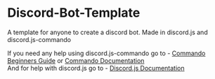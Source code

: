 # Discord-Bot-Template
A template for anyone to create a discord bot.
Made in discord.js and discord.js-commando

If you need any help using discord.js-commando go to - [Commando Beginners Guide](https://dragonfire535.gitbooks.io/discord-js-commando-beginners-guide/content/) or [Commando Documentation](https://discord.js.org/#/docs/commando/master/general/welcome)                  
And for help with discord.js go to - [Discord.js Documentation](https://discord.js.org/#/docs/main/stable/general/welcome)
